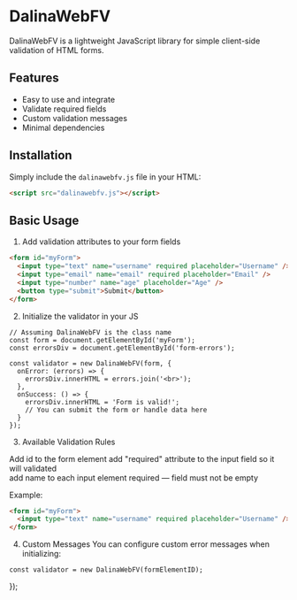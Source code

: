 # DalinaWebFV

DalinaWebFV is a lightweight JavaScript library for simple client-side validation of HTML forms.

## Features

- Easy to use and integrate  
- Validate required fields 
- Custom validation messages  
- Minimal dependencies

## Installation

Simply include the `dalinawebfv.js` file in your HTML:

```html
<script src="dalinawebfv.js"></script>
```

## Basic Usage
1. Add validation attributes to your form fields

```html
<form id="myForm">
  <input type="text" name="username" required placeholder="Username" />
  <input type="email" name="email" required placeholder="Email" />
  <input type="number" name="age" placeholder="Age" />
  <button type="submit">Submit</button>
</form>
```

2. Initialize the validator in your JS
```script
// Assuming DalinaWebFV is the class name
const form = document.getElementById('myForm');
const errorsDiv = document.getElementById('form-errors');

const validator = new DalinaWebFV(form, {
  onError: (errors) => {
    errorsDiv.innerHTML = errors.join('<br>');
  },
  onSuccess: () => {
    errorsDiv.innerHTML = 'Form is valid!';
    // You can submit the form or handle data here
  }
});
```   
3. Available Validation Rules

Add id to the form element
add "required" attribute to the input field so it will validated   
add name to each input element
required — field must not be empty

Example:
```html
<form id="myForm">
  <input type="text" name="username" required placeholder="Username" />
</form>
```

4. Custom Messages
You can configure custom error messages when initializing:
```script
const validator = new DalinaWebFV(formElementID);
```
});
